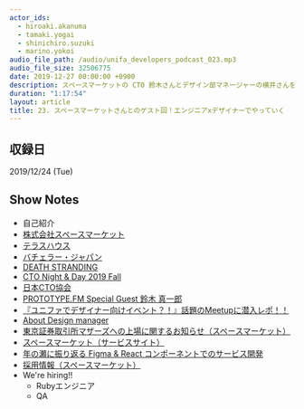 ```yaml
---
actor_ids:
  - hiroaki.akanuma
  - tamaki.yogai
  - shinichiro.suzuki
  - marino.yokoi
audio_file_path: /audio/unifa_developers_podcast_023.mp3
audio_file_size: 32506775
date: 2019-12-27 00:00:00 +0900
description: スペースマーケットの CTO 鈴木さんとデザイン部マネージャーの横井さんをお招きし、スペースマーケットさんの事業や開発体制、エンジニアとデザイナーがどのように連携しているかなどについて話しました。
duration: "1:17:54"
layout: article
title: 23. スペースマーケットさんとのゲスト回！エンジニアxデザイナーでやっていく
---
```


## 収録日

2019/12/24 (Tue)

## Show Notes

- 自己紹介
- [株式会社スペースマーケット](https://spacemarket.co.jp/)
- [テラスハウス](http://www.terrace-house.jp/tokyo2019-2020/)
- [バチェラー・ジャパン](https://www.amazon.co.jp/dp/B01N9QGNEV/ref=dvm_jp_pv_sl_go_004_029_380045856147_mk_75USeT3G-dc_sd_&tag=pv-ps-gdni-pv-004_22)
- [DEATH STRANDING](https://www.playstation.com/ja-jp/games/death-stranding-ps4/)
- [CTO Night & Day 2019 Fall](https://tech.unifa-e.com/entry/2019/10/15/164707)
- [日本CTO協会](https://cto-a.org/)
- [PROTOTYPE.FM Special Guest 鈴木 真一郎](https://www.prototype.fm/guests/shinisuz)
- [『ユニファでデザイナー向けイベント？！』話題のMeetupに潜入レポ！！](https://tech.unifa-e.com/entry/2019/11/26/101600)
- [About Design manager](https://www.figma.com/proto/7cTXO50ElCMP8QTdjsdORn/slide?embed_host=share&node-id=6%3A190&scaling=min-zoom)
- [東京証券取引所マザーズへの上場に関するお知らせ（スペースマーケット）](https://spacemarket.co.jp/archives/13740)
- [スペースマーケット（サービスサイト）](https://www.spacemarket.com/)
- [年の瀬に振り返る Figma & React コンポーネントでのサービス開発](https://spacemarket.connpass.com/event/155360/)
- [採用情報（スペースマーケット）](https://spacemarket.co.jp/recruit)
- We're hiring!!
  - Rubyエンジニア
  - QA

